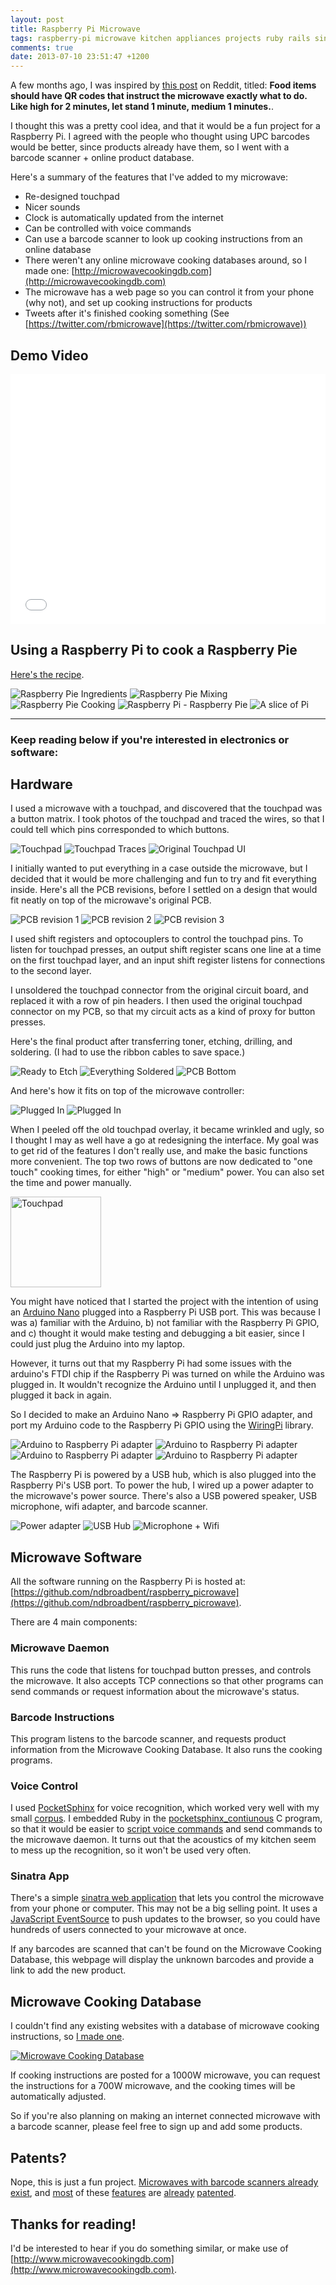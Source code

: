 ```yaml
---
layout: post
title: Raspberry Pi Microwave
tags: raspberry-pi microwave kitchen appliances projects ruby rails sinatra linux videos electronics home-automation c
comments: true
date: 2013-07-10 23:51:47 +1200
---
```


A few months ago, I was inspired by [this post](http://www.reddit.com/r/CrazyIdeas/comments/1djrnx/food_items_should_have_qr_codes_that_instruct_the/) on Reddit, titled: <strong>Food items should have QR codes that instruct the microwave exactly what to do. Like high for 2 minutes, let stand 1 minute, medium 1 minutes.</strong>.

I thought this was a pretty cool idea, and that it would be a fun project for a Raspberry Pi. I agreed with the people who thought using UPC barcodes would be better, since products already have them, so I went with a barcode scanner + online product database.

Here's a summary of the features that I've added to my microwave:

* Re-designed touchpad
* Nicer sounds
* Clock is automatically updated from the internet
* Can be controlled with voice commands
* Can use a barcode scanner to look up cooking instructions from an online database
* There weren't any online microwave cooking databases around, so I made one: [http://microwavecookingdb.com](http://microwavecookingdb.com)
* The microwave has a web page so you can control it from your phone (why not), and set up cooking instructions for products
* Tweets after it's finished cooking something (See [https://twitter.com/rbmicrowave](https://twitter.com/rbmicrowave))

## Demo Video

<iframe width="100%" height="400" src="//www.youtube.com/embed/e2YtARzJTys" frameborder="0" allowfullscreen></iframe>


## Using a Raspberry Pi to cook a Raspberry Pie

[Here's the recipe](http://frugalfastfun.blogspot.co.nz/2009/08/surprise-pies-using-microwave.html).

<img class="lightbox thumb" src="/images/posts/2013/07/ingredients-resized-thumb.jpg" alt="Raspberry Pie Ingredients" />
<img class="lightbox thumb" src="/images/posts/2013/07/mixing-resized-thumb.jpg" alt="Raspberry Pie Mixing" />
<img class="lightbox thumb" src="/images/posts/2013/07/cooking_pie_filling-resized-thumb.jpg" alt="Raspberry Pie Cooking" />
<img class="lightbox thumb" src="/images/posts/2013/07/raspberry_pi_raspberry_pie-resized-thumb.jpg" alt="Raspberry Pi - Raspberry Pie" />
<img class="lightbox thumb" src="/images/posts/2013/07/a_slice_of_pi-resized-thumb.jpg" alt="A slice of Pi" />

<hr/>

### Keep reading below if you're interested in electronics or software:


## Hardware

I used a microwave with a touchpad, and discovered that the touchpad was a button matrix. I took photos of the touchpad and traced the wires, so that I could tell which pins corresponded to which buttons.

<img class="lightbox thumb" src="/images/posts/2013/07/touchpad_no_traces-resized-thumb.jpg" alt="Touchpad" />
<img class="lightbox thumb" src="/images/posts/2013/07/touchpad_traces-resized-thumb.jpg" alt="Touchpad Traces" />
<img class="lightbox thumb" src="/images/posts/2013/07/original_touchpad-resized-thumb.jpg" alt="Original Touchpad UI" />


I initially wanted to put everything in a case outside the microwave, but I decided that it would be more challenging and fun to try and fit everything inside. Here's all the PCB revisions, before I settled on a design that would fit neatly on top of the microwave's original PCB.

<img class="lightbox thumb" src="/images/posts/2013/07/pcb_1-resized-thumb.jpg" alt="PCB revision 1" />
<img class="lightbox thumb" src="/images/posts/2013/07/pcb_2-resized-thumb.jpg" alt="PCB revision 2" />
<img class="lightbox thumb" src="/images/posts/2013/07/pcb_3-resized-thumb.jpg" alt="PCB revision 3" />

I used shift registers and optocouplers to control the touchpad pins. To listen for touchpad presses, an output shift register scans one line at a time on the first touchpad layer, and an input shift register listens for connections to the second layer.

I unsoldered the touchpad connector from the original circuit board, and replaced it with a row of pin headers. I then used the original touchpad connector on my PCB, so that my circuit acts as a kind of proxy for button presses.

Here's the final product after transferring toner, etching, drilling, and soldering. (I had to use the ribbon cables to save space.)

<img class="lightbox thumb" src="/images/posts/2013/07/ready_to_etch-resized-thumb.jpg" alt="Ready to Etch" />
<img class="lightbox thumb" src="/images/posts/2013/07/soldered-resized-thumb.jpg" alt="Everything Soldered" />
<img class="lightbox thumb" src="/images/posts/2013/07/pcb_bottom-resized-thumb.jpg" alt="PCB Bottom" />

And here's how it fits on top of the microwave controller:

<img class="lightbox thumb" src="/images/posts/2013/07/plugged_in1-resized-thumb.jpg" alt="Plugged In" />
<img class="lightbox thumb" src="/images/posts/2013/07/plugged_in2-resized-thumb.jpg" alt="Plugged In" />

When I peeled off the old touchpad overlay, it became wrinkled and ugly, so I thought I may as well have a go at redesigning the interface. My goal was to get rid of the features I don't really use, and make the basic functions more convenient. The top two rows of buttons are now dedicated to "one touch" cooking times, for either "high" or "medium" power. You can also set the time and power manually.

<img class="lightbox" width="145" src="/images/posts/2013/07/touchpad-resized-thumb.jpg" alt="Touchpad" />

You might have noticed that I started the project with the intention of using an [Arduino Nano](http://arduino.cc/en/Main/ArduinoBoardNano) plugged into a Raspberry Pi USB port. This was because I was a) familiar with the Arduino, b) not familiar with the Raspberry Pi GPIO, and c) thought it would make testing and debugging a bit easier, since I could just plug the Arduino into my laptop.

However, it turns out that my Raspberry Pi had some issues with the arduino's FTDI chip if the Raspberry Pi was turned on while the Arduino was plugged in. It wouldn't recognize the Arduino until I unplugged it, and then plugged it back in again.

So I decided to make an Arduino Nano =&gt; Raspberry Pi GPIO adapter, and port my Arduino code to the Raspberry Pi GPIO using the [WiringPi](http://wiringpi.com/) library.

<img class="lightbox thumb" src="/images/posts/2013/07/arduino_raspberry_adapter-resized-thumb.jpg" alt="Arduino to Raspberry Pi adapter" />
<img class="lightbox thumb" src="/images/posts/2013/07/raspberry_adapter_top-resized-thumb.jpg" alt="Arduino to Raspberry Pi adapter" />
<img class="lightbox thumb" src="/images/posts/2013/07/raspberry_adapter_bottom-resized-thumb.jpg" alt="Arduino to Raspberry Pi adapter" />
<img class="lightbox thumb" src="/images/posts/2013/07/raspberry_adapter_connected-resized-thumb.jpg" alt="Arduino to Raspberry Pi adapter" />


The Raspberry Pi is powered by a USB hub, which is also plugged into the Raspberry Pi's USB port. To power the hub, I wired up a power adapter to the microwave's power source. There's also a USB powered speaker, USB microphone, wifi adapter, and barcode scanner.

<img class="lightbox thumb" src="/images/posts/2013/07/power_adapter-resized-thumb.jpg" alt="Power adapter" />
<img class="lightbox thumb" src="/images/posts/2013/07/usb_hub-resized-thumb.jpg" alt="USB Hub" />
<img class="lightbox thumb" src="/images/posts/2013/07/microphone_wifi-resized-thumb.jpg" alt="Microphone + Wifi" />


## Microwave Software

All the software running on the Raspberry Pi is hosted at: [https://github.com/ndbroadbent/raspberry_picrowave](https://github.com/ndbroadbent/raspberry_picrowave).

There are 4 main components:

### Microwave Daemon

This runs the code that listens for touchpad button presses, and controls the microwave. It also accepts TCP connections so that other programs can send commands or request information about the microwave's status.

### Barcode Instructions

This program listens to the barcode scanner, and requests product information from the Microwave Cooking Database. It also runs the cooking programs.

### Voice Control

I used [PocketSphinx](http://cmusphinx.sourceforge.net/) for voice recognition, which worked very well with my small [corpus](https://github.com/ndbroadbent/raspberry_picrowave/blob/master/voice_control/corpus.txt). I embedded Ruby in the [pocketsphinx_contiunous](https://github.com/ndbroadbent/raspberry_picrowave/blob/master/voice_control/pocketsphinx_microwave.c) C program, so that it would be easier to [script voice commands](https://github.com/ndbroadbent/raspberry_picrowave/blob/master/voice_control/voice_control.rb) and send commands to the microwave daemon. It turns out that the acoustics of my kitchen seem to mess up the recognition, so it won't be used very often.

### Sinatra App

There's a simple [sinatra web application](https://github.com/ndbroadbent/raspberry_picrowave/blob/master/sinatra_app/microwave_webapp.rb) that lets you control the microwave from your phone or computer. This may not be a big selling point. It uses a [JavaScript EventSource](https://github.com/ndbroadbent/raspberry_picrowave/blob/master/sinatra_app/public/application.js) to push updates to the browser, so you could have hundreds of users connected to your microwave at once.

If any barcodes are scanned that can't be found on the Microwave Cooking Database, this webpage will display the unknown barcodes and provide a link to add the new product.


## Microwave Cooking Database

I couldn't find any existing websites with a database of microwave cooking instructions, so [I made one](http://www.microwavecookingdb.com/).

<a href="http://www.microwavecookingdb.com" target="_blank">
  <img src="/images/posts/2013/07/mwcdb-resized-post.png" alt="Microwave Cooking Database" />
</a>

If cooking instructions are posted for a 1000W microwave, you can request the instructions for a 700W microwave, and the cooking times will be automatically adjusted.

So if you're also planning on making an internet connected microwave with a barcode scanner, please feel free to sign up and add some products.


## Patents?

Nope, this is just a fun project. [Microwaves with barcode scanners already exist](http://www.amazon.com/Beyond-WBYMW1-850-Watt-Microwave-Scanning/dp/B0000C8W7Z/ref=cm_cr_pr_product_top), and [most](http://www.google.com/patents/US4323773) of these [features](http://www.google.com/patents/US6124583) are [already](http://www.google.com/patents/US6444965) [patented](http://www.google.com/patents/EP1117275A2?cl=en).


## Thanks for reading!

I'd be interested to hear if you do something similar, or make use of [http://www.microwavecookingdb.com](http://www.microwavecookingdb.com).
